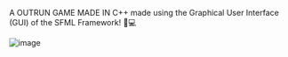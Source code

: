 A OUTRUN GAME MADE IN C++ made using the Graphical User Interface (GUI) of the SFML Framework! 🌟💻

![image](https://github.com/SyedAounHaiderSherazi/OutRun/assets/168753404/95c8c070-4c00-40ed-ae37-9e3c73242dd0)

